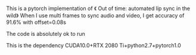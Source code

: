 This is a pytorch implementation of 《 Out of time: automated lip sync in the wild》
When I use multi frames to sync audio and video, I get accuracy of 91.6% with offset=0.08s

The code is absolutely ok to run

This is the dependency
CUDA10.0+RTX 2080 Ti+python2.7+pytorch1.0
